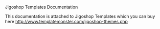Jigoshop Templates Documentation

This documentation is attached to Jigoshop Templates which you can buy here http://www.templatemonster.com/jigoshop-themes.php
